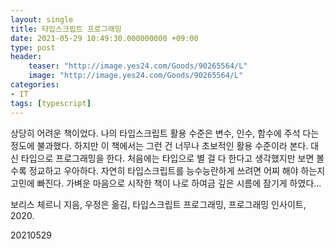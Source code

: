 ```yaml
---
layout: single
title: 타입스크립트 프로그래밍
date: 2021-05-29 10:49:30.000000000 +09:00
type: post
header:
    teaser: "http://image.yes24.com/Goods/90265564/L"
    image: "http://image.yes24.com/Goods/90265564/L"
categories:
- IT
tags: [typescript]
---
```


상당히 어려운 책이었다. 나의 타입스크립트 활용 수준은 변수, 인수, 함수에 주석 다는 정도에 불과했다. 하지만 이 책에서는 그런 건 너무나 초보적인 활용 수준이라 본다. 대신 타입으로 프로그래밍을 한다. 처음에는 타입으로 별 걸 다 한다고 생각했지만 보면 볼수록 정교하고 우아하다. 자연히 타입스크립트를 능수능란하게 쓰려면 어찌 해야 하는지 고민에 빠진다. 가벼운 마음으로 시작한 책이 나로 하여금 깊은 시름에 잠기게 하였다...

보리스 체르니 지음, 우정은 옮김, 타입스크립트 프로그래밍, 프로그래밍 인사이트, 2020.

20210529
